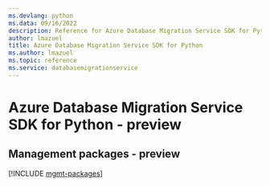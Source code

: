 ```yaml
---
ms.devlang: python
ms.data: 09/16/2022
description: Reference for Azure Database Migration Service SDK for Python
author: lmazuel
title: Azure Database Migration Service SDK for Python
ms.author: lmazuel
ms.topic: reference
ms.service: databasemigrationservice
---
```

# Azure Database Migration Service SDK for Python - preview

## Management packages - preview
[!INCLUDE [mgmt-packages](database-migration-service-mgmt-index.md)]
